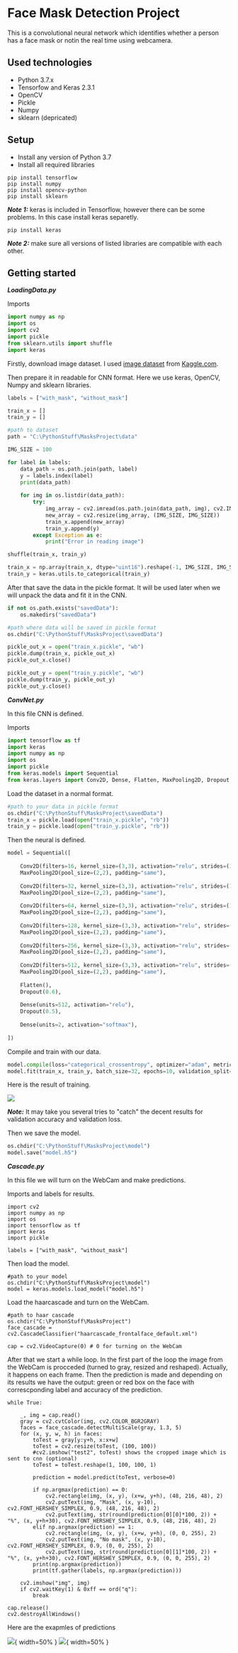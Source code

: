 # Face Mask Detection Project

This is a convolutional neural network which identifies whether a person has a face mask or notin the real time using webcamera.

## Used technologies

* Python 3.7.x 
* Tensorfow and Keras 2.3.1
* OpenCV
* Pickle
* Numpy
* sklearn (depricated)

## Setup

* Install any version of Python 3.7
* Install all required libraries

```
pip install tensorflow
pip install numpy
pip install opencv-python
pip install sklearn
```

***Note 1:*** keras is included in Tensorflow, however there can be some problems. In this case install keras separetly.

```pip install keras```

***Note 2:*** make sure all versions of listed libraries are compatible with each other.

## Getting started

***LoadingData.py***

Imports
```python
import numpy as np
import os
import cv2
import pickle
from sklearn.utils import shuffle
import keras
```

Firstly, download image dataset. I used [image dataset](https://www.kaggle.com/omkargurav/face-mask-dataset) from [Kaggle.com](https://www.kaggle.com/).

Then prepare it in readable for CNN format. Here we use keras, OpenCV, Numpy and sklearn libraries. 

```python
labels = ["with_mask", "without_mask"]

train_x = []
train_y = []

#path to dataset
path = "C:\PythonStuff\MasksProject\data"  

IMG_SIZE = 100

for label in labels:
    data_path = os.path.join(path, label)
    y = labels.index(label)
    print(data_path)
   
    for img in os.listdir(data_path):
        try:
            img_array = cv2.imread(os.path.join(data_path, img), cv2.IMREAD_GRAYSCALE)
            new_array = cv2.resize(img_array, (IMG_SIZE, IMG_SIZE))
            train_x.append(new_array)
            train_y.append(y)
        except Exception as e:
            print("Error in reading image")

shuffle(train_x, train_y)

train_x = np.array(train_x, dtype="uint16").reshape(-1, IMG_SIZE, IMG_SIZE, 1)
train_y = keras.utils.to_categorical(train_y)
```
 
After that save the data in the pickle format. It will be used later when we will unpack the data and fit it in the CNN.
```python
if not os.path.exists("savedData"):
    os.makedirs("savedData")

#path where data will be saved in pickle format
os.chdir("C:\PythonStuff\MasksProject\savedData")

pickle_out_x = open("train_x.pickle", "wb")
pickle.dump(train_x, pickle_out_x)    
pickle_out_x.close()

pickle_out_y = open("train_y.pickle", "wb")
pickle.dump(train_y, pickle_out_y)
pickle_out_y.close()  
```

***ConvNet.py***

In this file CNN is defined.

Imports

```python
import tensorflow as tf
import keras
import numpy as np
import os
import pickle
from keras.models import Sequential
from keras.layers import Conv2D, Dense, Flatten, MaxPooling2D, Dropout
```

Load the dataset in a normal format.

```python
#path to your data in pickle format
os.chdir("C:\PythonStuff\MasksProject\savedData")
train_x = pickle.load(open("train_x.pickle", "rb"))
train_y = pickle.load(open("train_y.pickle", "rb"))
```

Then the neural is defined.

```python
model = Sequential([
 
	Conv2D(filters=16, kernel_size=(3,3), activation="relu", strides=(1,1), padding="same", input_shape=train_x.shape[1:]), 
    MaxPooling2D(pool_size=(2,2), padding="same"),   
    
    Conv2D(filters=32, kernel_size=(3,3), activation="relu", strides=(1,1), padding="same"),
    MaxPooling2D(pool_size=(2,2), padding="same"),
    
    Conv2D(filters=64, kernel_size=(3,3), activation="relu", strides=(1,1), padding="same"),
    MaxPooling2D(pool_size=(2,2), padding="same"),
    
    Conv2D(filters=128, kernel_size=(3,3), activation="relu", strides=(1,1), padding="same", input_shape=train_x.shape[1:]), 
    MaxPooling2D(pool_size=(2,2), padding="same"),   
    
    Conv2D(filters=256, kernel_size=(3,3), activation="relu", strides=(1,1), padding="same"),
    MaxPooling2D(pool_size=(2,2), padding="same"),
    
    Conv2D(filters=512, kernel_size=(3,3), activation="relu", strides=(1,1), padding="same"),
    MaxPooling2D(pool_size=(2,2), padding="same"),
    
    Flatten(),
    Dropout(0.6),
    
    Dense(units=512, activation="relu"),
    Dropout(0.5),
    
    Dense(units=2, activation="softmax"),  
 
])
```

Compile and train with our data.

```python
model.compile(loss="categorical_crossentropy", optimizer="adam", metrics=["accuracy"])
model.fit(train_x, train_y, batch_size=32, epochs=10, validation_split=0.1)
```

Here is the result of training. 

![](Images/accuracy.png)

***Note:*** It may take you several tries to "catch" the decent results for validation accuracy and validation loss.

Then we save the model.

```python
os.chdir("C:\PythonStuff\MasksProject\model")
model.save("model.h5")
```

***Cascade.py***

In this file we will turn on the WebCam and make predictions.

Imports and labels for results.

```
import cv2
import numpy as np
import os
import tensorflow as tf
import keras
import pickle

labels = ["with_mask", "without_mask"]
```

Then load the model.

```
#path to your model
os.chdir("C:\PythonStuff\MasksProject\model")
model = keras.models.load_model("model.h5")
```

Load the haarcascade and turn on the WebCam.

```
#path to haar cascade
os.chdir("C:\PythonStuff\MasksProject")
face_cascade = cv2.CascadeClassifier("haarcascade_frontalface_default.xml")

cap = cv2.VideoCapture(0) # 0 for turning on the WebCam
```

After that we start a while loop. In the first part of the loop the image from the WebCam is procceded (turned to gray, resized and reshaped). Actually, it happens on each frame. Then the prediction is made and depending on its results we have the output: green or red box on the face with correscponding label and accuracy of the prediction.

```
while True:
    
    _, img = cap.read()
    gray = cv2.cvtColor(img, cv2.COLOR_BGR2GRAY)
    faces = face_cascade.detectMultiScale(gray, 1.3, 5)
    for (x, y, w, h) in faces:        
        toTest = gray[y:y+h, x:x+w]
        toTest = cv2.resize(toTest, (100, 100))
        #cv2.imshow("test2", toTest) shows the cropped image which is sent to cnn (optional)
        toTest = toTest.reshape(1, 100, 100, 1)
        
        prediction = model.predict(toTest, verbose=0)
        
        if np.argmax(prediction) == 0:
            cv2.rectangle(img, (x, y), (x+w, y+h), (48, 216, 48), 2)
            cv2.putText(img, "Mask", (x, y-10), cv2.FONT_HERSHEY_SIMPLEX, 0.9, (48, 216, 48), 2)
            cv2.putText(img, str(round(prediction[0][0]*100, 2)) + "%", (x, y+h+30), cv2.FONT_HERSHEY_SIMPLEX, 0.9, (48, 216, 48), 2)
        elif np.argmax(prediction) == 1:
            cv2.rectangle(img, (x, y), (x+w, y+h), (0, 0, 255), 2)
            cv2.putText(img, "No mask", (x, y-10), cv2.FONT_HERSHEY_SIMPLEX, 0.9, (0, 0, 255), 2)
            cv2.putText(img, str(round(prediction[0][1]*100, 2)) + "%", (x, y+h+30), cv2.FONT_HERSHEY_SIMPLEX, 0.9, (0, 0, 255), 2)
        print(np.argmax(prediction))
        print(tf.gather(labels, np.argmax(prediction)))
    
    cv2.imshow("img", img)
    if cv2.waitKey(1) & 0xff == ord("q"): 
        break

cap.release()
cv2.destroyAllWindows()
```

Here are the exapmles of predictions

![](Images/maskIsOn.png){ width=50% }  ![](Images/noMask.png){ width=50% }